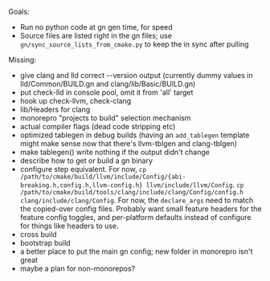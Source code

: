 Goals:
- Run no python code at gn gen time, for speed
- Source files are listed right in the gn files; use
  `gn/sync_source_lists_from_cmake.py` to keep the in sync after pulling

Missing:
- give clang and lld correct --version output (currently dummy values in
  lld/Common/BUILD.gn and clang/lib/Basic/BUILD.gn)
- put check-lld in console pool, omit it from 'all' target
- hook up check-llvm, check-clang
- lib/Headers for clang
- monorepro "projects to build" selection mechanism
- actual compiler flags (dead code stripping etc)
- optimized tablegen in debug builds (having an `add_tablegen` template might
  make sense now that there's llvm-tblgen and clang-tblgen)
- make tablegen() write nothing if the output didn't change
- describe how to get or build a gn binary
- configure step equivalent. For now,
  `cp /path/to/cmake/build/llvm/include/Config/{abi-breaking.h,config.h,llvm-config.h} llvm/include/llvm/Config`.
  `cp /path/to/cmake/build/tools/clang/include/clang/Config/config.h clang/include/clang/Config`.
  For now, the `declare_args` need to match the copied-over config files.
  Probably want small feature headers for the feature config toggles, and
  per-platform defaults instead of configure for things like headers to use.
- cross build
- bootstrap build
- a better place to put the main gn config; new folder in monorepro isn't great
- maybe a plan for non-monorepos?

